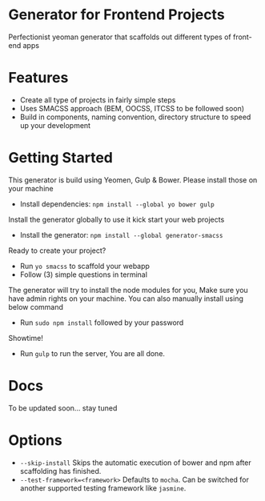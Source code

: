 # Generator for Frontend Projects

Perfectionist yeoman generator that scaffolds out different types of front-end apps

# Features

- Create all type of projects in fairly simple steps
- Uses SMACSS approach (BEM, OOCSS, ITCSS to be followed soon)
- Build in components, naming convention, directory structure to speed up your development

# Getting Started

This generator is build using Yeomen, Gulp & Bower. Please install those on your machine
- Install dependencies: `npm install --global yo bower gulp`

Install the generator globally to use it kick start your web projects
- Install the generator: `npm install --global generator-smacss`

Ready to create your project?
- Run `yo smacss` to scaffold your webapp
- Follow (3) simple questions in terminal

The generator will try to install the node modules for you, Make sure you have admin rights on your machine. You can also manually install using below command

- Run `sudo npm install` followed by your password

Showtime!
- Run `gulp` to run the server, You are all done.

# Docs

To be updated soon... stay tuned

# Options

- `--skip-install` Skips the automatic execution of bower and npm after scaffolding has finished.
- `--test-framework=<framework>` Defaults to `mocha`. Can be switched for another supported testing framework like `jasmine`.